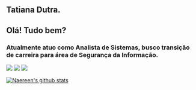 ## Tatiana Dutra.

## Olá! Tudo bem?

### Atualmente atuo como Analista de Sistemas, busco transição de carreira para área de Segurança da Informação.

<div> 
  <a href="https://www.linkedin.com/in/tatiana-dutra" target="_blank"><img src="https://img.shields.io/badge/-LinkedIn-%230077B5?style=for-the-badge&logo=linkedin&logoColor=white" target="_blank"></a>
  <a href = "mailto:tatimdutra@gmail.com"><img src="https://img.shields.io/badge/-Gmail-%23333?style=for-the-badge&logo=gmail&logoColor=white" target="_blank"></a> 
  <a href="https://instagram.com/tatianamdutra" target="_blank"><img src="https://img.shields.io/badge/-Instagram-%23E4405F?style=for-the-badge&logo=instagram&logoColor=white" target="_blank"></a>
</div>

[![Naereen's github stats](https://github-readme-stats.vercel.app/api?username=tatianadutra&theme=blue-green)](https://github.com/anuraghazra/github-readme-stats)
